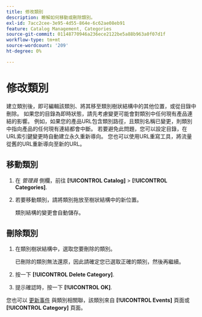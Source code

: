 ```yaml
---
title: 修改類別
description: 瞭解如何移動或刪除類別。
exl-id: 7acc2cee-3e95-4d55-864e-6c62ae08eb91
feature: Catalog Management, Categories
source-git-commit: 01148770946a236ece2122be5a88b963a0f07d1f
workflow-type: tm+mt
source-wordcount: '209'
ht-degree: 0%

---
```


# 修改類別

建立類別後，即可編輯該類別、將其移至類別樹狀結構中的其他位置，或從目錄中刪除。 如果您的目錄為即時狀態，請先考慮變更可能會對類別中任何現有產品連結的影響。 例如，如果您的產品URL包含類別路徑，且類別名稱已變更，則類別中指向產品的任何現有連結都會中斷。 若要避免此問題，您可以設定目錄，在URL索引鍵變更時自動建立永久重新導向。 您也可以使用URL重寫工具，將流量從舊的URL重新導向至新的URL。

## 移動類別

1. 在 _管理員_ 側欄，前往 **[!UICONTROL Catalog]** > **[!UICONTROL Categories]**.

1. 若要移動類別，請將類別拖放至樹狀結構中的新位置。

   類別結構的變更會自動儲存。

## 刪除類別

1. 在類別樹狀結構中，選取您要刪除的類別。

   已刪除的類別無法還原，因此請確定您已選取正確的類別，然後再繼續。

1. 按一下 **[!UICONTROL Delete Category]**.

1. 提示確認時，按一下 **[!UICONTROL OK]**.

您也可以 [更新事件](../merchandising-promotions/event-create.md#create-and-update-events) 與類別相關聯，該類別來自 **[!UICONTROL Events]** 頁面或 **[!UICONTROL Category]** 頁面。
